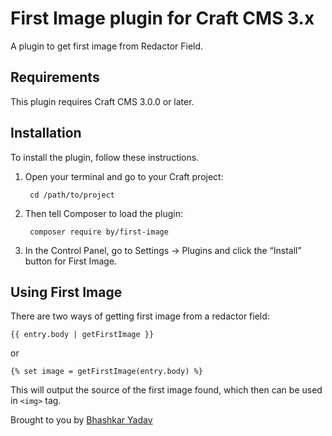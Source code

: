 # First Image plugin for Craft CMS 3.x

A plugin to get first image from Redactor Field.

## Requirements

This plugin requires Craft CMS 3.0.0 or later.

## Installation

To install the plugin, follow these instructions.

1. Open your terminal and go to your Craft project:

        cd /path/to/project

2. Then tell Composer to load the plugin:

        composer require by/first-image

3. In the Control Panel, go to Settings → Plugins and click the “Install” button for First Image.
## Using First Image

There are two ways of getting first image from a redactor field:

    {{ entry.body | getFirstImage }}

or 

    {% set image = getFirstImage(entry.body) %}
    
This will output the source of the first image found, which then can be used in `<img>` tag.

Brought to you by [Bhashkar Yadav](https://360adaptive.com)
